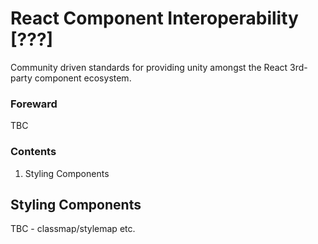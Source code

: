 # React Component Interoperability [???]
Community driven standards for providing unity amongst the React 3rd-party component ecosystem.

### Foreward
TBC

### Contents
1. Styling Components

## Styling Components
TBC - classmap/stylemap etc.

